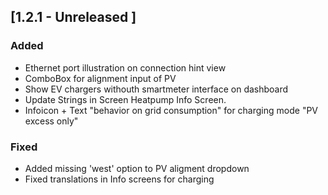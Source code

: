 ## [1.2.1 - Unreleased ]
### Added
- Ethernet port illustration on connection hint view 
- ComboBox for alignment input of PV 
- Show EV chargers withouth smartmeter interface on dashboard
- Update Strings in Screen Heatpump Info Screen.
- Infoicon + Text "behavior on grid consumption" for charging mode "PV excess only"
### Fixed
- Added missing 'west' option to PV aligment dropdown
- Fixed translations in Info screens for charging
